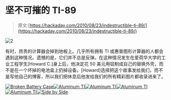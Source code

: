 # 坚不可摧的 TI-89

> 原文:[https://hackaday.com/2010/08/23/indestructible-ti-89/](https://hackaday.com/2010/08/23/indestructible-ti-89/)

![](../Images/3d5ff6ccf825c8ff2ec9b101819591aa.png "2")

有时，昂贵的计算器会掉到地板上。几乎所有拥有 TI 或惠普图形计算器的人都会遇到这种情况。遗憾的是，它们并不总是反弹。在这种情况发生在爱荷华大学的工业工程学生[Howard C.]身上后，他决定花 50 美元用铝制成自己的替换外壳，而不是在一个坏掉的电池盒上扔掉设备。[Howard]选择把这个故事发给我们，而不是写他自己的博客，所以我们把休息后他发给我们的所有精彩图片都收录进来了。

[![](../Images/fe3dbc2a003af731269e5e15e6f55582.png "Broken Battery Case")](http://hackaday.com/wp-content/uploads/2010/08/1.jpg)[![](../Images/7f8885b7d1d7eae4cb2f153851dd7d45.png "Aluminum TI")](http://hackaday.com/wp-content/uploads/2010/08/3.jpg)[![](../Images/61d2a3c170a3bec73e140a295e69ec43.png "Aluminum TI")](http://hackaday.com/wp-content/uploads/2010/08/5.jpg)[![](../Images/e1c05cd7c9f3bf13e5b9f8e02e5b4e89.png "Aluminum TI")](http://hackaday.com/wp-content/uploads/2010/08/6.jpg)[![](../Images/cc9e5a4698455519970e0e3f90ccb9d7.png "Aluminum TI")](http://hackaday.com/wp-content/uploads/2010/08/7.jpg)[![](../Images/4e97a8c85f5fe26a908c9a55c0ff9aec.png "Side by Side")](http://hackaday.com/wp-content/uploads/2010/08/8.jpg)
